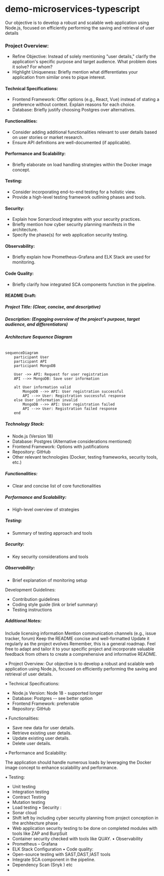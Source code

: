 # demo-microservices-typescript
Our objective is to develop a robust and scalable web application using Node.js, focused on efficiently performing the saving and retrieval of user details


### Project Overview:

* Refine Objective: Instead of solely mentioning "user details," clarify the application's specific purpose and target audience. What problem does it solve? For whom?
* Highlight Uniqueness: Briefly mention what differentiates your application from similar ones to pique interest.

#### Technical Specifications:

* Frontend Framework: Offer options (e.g., React, Vue) instead of stating a preference without context. Explain reasons for each choice.
* Database: Briefly justify choosing Postgres over alternatives.

#### Functionalities:

* Consider adding additional functionalities relevant to user details based on user stories or market research.
* Ensure API definitions are well-documented (if applicable).

#### Performance and Scalability:
* Briefly elaborate on load handling strategies within the Docker image concept.

#### Testing:

* Consider incorporating end-to-end testing for a holistic view.
* Provide a high-level testing framework outlining phases and tools.


#### Security:
* Explain how Sonarcloud integrates with your security practices.
* Briefly mention how cyber security planning manifests in the architecture.
* Specify the phase(s) for web application security testing.

#### Observability:

* Briefly explain how Prometheus-Grafana and ELK Stack are used for monitoring.

#### Code Quality:

* Briefly clarify how integrated SCA components function in the pipeline.

#### README Draft:

##### Project Title: (Clear, concise, and descriptive)

##### Description: (Engaging overview of the project's purpose, target audience, and differentiators)

##### Architecture Sequence Diagram

```mermaid

sequenceDiagram
    participant User
    participant API
    participant MongoDB

    User ->> API: Request for user registration
    API -->> MongoDB: Save user information

    alt User information valid
        MongoDB -->> API: User registration successful
        API -->> User: Registration successful response
    else User information invalid
        MongoDB -->> API: User registration failed
        API -->> User: Registration failed response
    end
```


##### Technology Stack:

* Node.js (Version 18)
* Database: Postgres (Alternative considerations mentioned)
* Frontend Framework: Options with justifications
* Repository: GitHub
* Other relevant technologies (Docker, testing frameworks, security tools, etc.)
##### Functionalities:

* Clear and concise list of core functionalities
##### Performance and Scalability:
* High-level overview of strategies
##### Testing:
* Summary of testing approach and tools
##### Security:
* Key security considerations and tools
##### Observability:
* Brief explanation of monitoring setup

Development Guidelines:

* Contribution guidelines
* Coding style guide (link or brief summary)
* Testing instructions

##### Additional Notes:

Include licensing information
Mention communication channels (e.g., issue tracker, forum)
Keep the README concise and well-formatted
Update it regularly as the project evolves
Remember, this is a general roadmap. Feel free to adapt and tailor it to your specific project and incorporate valuable feedback from others to create a comprehensive and informative README.





•	Project Overview:
Our objective is to develop a robust and scalable web application using Node.js, focused on efficiently performing the saving and retrieval of user details.

•	Technical Specifications:
-  Node.js Version: Node 18 - supported longer 
-  Database: Postgres  -- see better option
-  Frontend Framework: preferrable 
-  Repository: GitHub

•	Functionalities:
-	Save new data for user details.
-	Retrieve existing user details.
-	Update existing user details.
-	Delete user details.

•	Performance and Scalability:

The application should handle numerous loads by leveraging the Docker image concept to enhance scalability and performance.

•	Testing:
-	Unit testing 
-	Integration testing
-	Contract Testing
-	Mutation testing 
-	Load testing
•	Security :
-	Sonar cloud 
-	Shift left by including cyber security planning from project conception in the architecture phase . 
-	Web application security testing to be done on completed modules with tools like ZAP and BurpSuit
-	Container security checked with tools like QUAY.
•	Observability
-	Prometheus – Grafana
-	ELK Stack Configuration
•	Code quality:
-	Open-source testing with SAST,DAST,IAST tools
-	Integrate SCA component in the pipeline.
-	Dependency Scan (Snyk ) etc
-	






